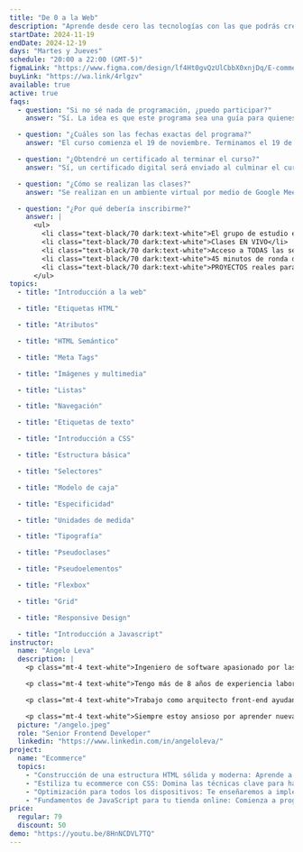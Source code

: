 ```yaml
---
title: "De 0 a la Web"
description: "Aprende desde cero las tecnologías con las que podrás crear proyectos para la web."
startDate: 2024-11-19
endDate: 2024-12-19
days: "Martes y Jueves"
schedule: "20:00 a 22:00 (GMT-5)"
figmaLink: "https://www.figma.com/design/lf4Ht0gvQzUlCbbX0xnjDq/E-commerce-Website-Template-(Freebie)-(Community)?node-id=0-1&node-type=canvas&t=fqlHxOpPqV4cbSdK-0"
buyLink: "https://wa.link/4rlgzv"
available: true
active: true
faqs:
  - question: "Si no sé nada de programación, ¿puedo participar?"
    answer: "Sí. La idea es que este programa sea una guía para quienes recién empiezan este camino, para acompañarlos y orientarlos en este increíble mundo."

  - question: "¿Cuáles son las fechas exactas del programa?"
    answer: "El curso comienza el 19 de noviembre. Terminamos el 19 de diciembre."

  - question: "¿Obtendré un certificado al terminar el curso?"
    answer: "Sí, un certificado digital será enviado al culminar el curso"

  - question: "¿Cómo se realizan las clases?"
    answer: "Se realizan en un ambiente virtual por medio de Google Meet. Para tener la mejor experiencia deberías asistir a los eventos en vivo ya que serán interactivos. De todas maneras, las clases serán grabadas y enviadas el día después de cada clase."

  - question: "¿Por qué debería inscribirme?"
    answer: |
      <ul>
        <li class="text-black/70 dark:text-white">El grupo de estudio es reducido (20 personas máximo).</li>
        <li class="text-black/70 dark:text-white">Clases EN VIVO</li>
        <li class="text-black/70 dark:text-white">Acceso a TODAS las sesiones grabadas</li>
        <li class="text-black/70 dark:text-white">45 minutos de ronda de preguntas al culminar CADA CLASE para que aclares TODAS tus dudas</li>
        <li class="text-black/70 dark:text-white">PROYECTOS reales para tu PORTAFOLIO</li>
      </ul>
topics:
  - title: "Introducción a la web"

  - title: "Etiquetas HTML"

  - title: "Atributos"

  - title: "HTML Semántico"

  - title: "Meta Tags"

  - title: "Imágenes y multimedia"

  - title: "Listas"

  - title: "Navegación"

  - title: "Etiquetas de texto"

  - title: "Introducción a CSS"

  - title: "Estructura básica"

  - title: "Selectores"

  - title: "Modelo de caja"

  - title: "Especificidad"

  - title: "Unidades de medida"

  - title: "Tipografía"

  - title: "Pseudoclases"

  - title: "Pseudoelementos"

  - title: "Flexbox"

  - title: "Grid"

  - title: "Responsive Design"

  - title: "Introducción a Javascript"
instructor:
  name: "Angelo Leva"
  description: |
    <p class="mt-4 text-white">Ingeniero de software apasionado por las tecnologías web y el desarrollo de aplicaciones multiplataforma.</p> 

    <p class="mt-4 text-white">Tengo más de 8 años de experiencia laboral en empresas de tecnología, startups locales y extranjeras. Creo contenido en redes sociales sobre programación.</p>

    <p class="mt-4 text-white">Trabajo como arquitecto front-end ayudando a crear aplicaciones web de alto rendimiento. Disfruto aprendiendo cosas nuevas, desarrollando actividades de equipo y soluciones creativas.</p>

    <p class="mt-4 text-white">Siempre estoy ansioso por aprender nuevas tecnologías y con un interés genuino por la mejor experiencia de usuario.</p>
  picture: "/angelo.jpeg"
  role: "Senior Frontend Developer"
  linkedin: "https://www.linkedin.com/in/angeloleva/"
project:
  name: "Ecommerce"
  topics:
    - "Construcción de una estructura HTML sólida y moderna: Aprende a utilizar etiquetas semánticas y las últimas novedades de HTML para mejorar la accesibilidad y el SEO de tu sitio web."
    - "Estiliza tu ecommerce con CSS: Domina las técnicas clave para hacer que tu tienda online luzca profesional y atractiva, con un diseño visual que cautive a tus clientes."
    - "Optimización para todos los dispositivos: Te enseñaremos a implementar Responsive Design, asegurando que tu tienda se vea perfecta tanto en dispositivos móviles como en ordenadores."
    - "Fundamentos de JavaScript para tu tienda online: Comienza a programar en JavaScript y entiende cómo este lenguaje potencia la interactividad en tu sitio web. Aprenderás a crear elementos dinámicos, manejar datos en tiempo real y mejorar la experiencia de usuario para tus clientes."
price:
  regular: 79
  discount: 50
demo: "https://youtu.be/8HnNCDVL7TQ"
---
```

